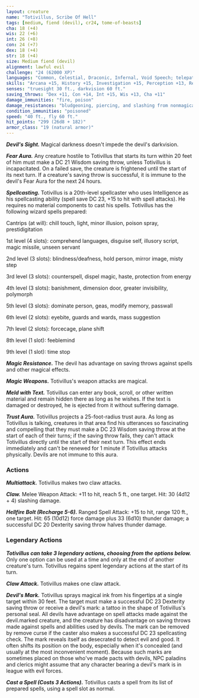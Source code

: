 ```yaml
---
layout: creature
name: "Totivillus, Scribe Of Hell"
tags: [medium, fiend (devil), cr24, tome-of-beasts]
cha: 18 (+4)
wis: 22 (+6)
int: 26 (+8)
con: 24 (+7)
dex: 18 (+4)
str: 18 (+4)
size: Medium fiend (devil)
alignment: lawful evil
challenge: "24 (62000 XP)"
languages: "Common, Celestial, Draconic, Infernal, Void Speech; telepathy 120 ft."
skills: "Arcana +15, History +15, Investigation +15, Perception +13, Religion +15"
senses: "truesight 30 ft., darkvision 60 ft."
saving_throws: "Dex +11, Con +14, Int +15, Wis +13, Cha +11"
damage_immunities: "fire, poison"
damage_resistances: "bludgeoning, piercing, and slashing from nonmagical weapons"
condition_immunities: "poisoned"
speed: "40 ft., fly 60 ft."
hit_points: "299 (26d8 + 182)"
armor_class: "19 (natural armor)"
---
```


***Devil's Sight.*** Magical darkness doesn't impede the devil's darkvision.

***Fear Aura.*** Any creature hostile to Totivillus that starts its turn within 20 feet of him must make a DC 21 Wisdom saving throw, unless Totivillus is incapacitated. On a failed save, the creature is frightened until the start of its next turn. If a creature's saving throw is successful, it is immune to the devil's Fear Aura for the next 24 hours.

***Spellcasting.*** Totivillus is a 20th-level spellcaster who uses Intelligence as his spellcasting ability (spell save DC 23, +15 to hit with spell attacks). He requires no material components to cast his spells. Totivillus has the following wizard spells prepared:

Cantrips (at will): chill touch, light, minor illusion, poison spray, prestidigitation

1st level (4 slots): comprehend languages, disguise self, illusory script, magic missile, unseen servant

2nd level (3 slots): blindness/deafness, hold person, mirror image, misty step

3rd level (3 slots): counterspell, dispel magic, haste, protection from energy

4th level (3 slots): banishment, dimension door, greater invisibility, polymorph

5th level (3 slots): dominate person, geas, modify memory, passwall

6th level (2 slots): eyebite, guards and wards, mass suggestion

7th level (2 slots): forcecage, plane shift

8th level (1 slot): feeblemind

9th level (1 slot): time stop

***Magic Resistance.*** The devil has advantage on saving throws against spells and other magical effects.

***Magic Weapons.*** Totivillus's weapon attacks are magical.

***Meld with Text.*** Totivillus can enter any book, scroll, or other written material and remain hidden there as long as he wishes. If the text is damaged or destroyed, he is ejected from it without suffering damage.

***Trust Aura.*** Totivillus projects a 25-foot-radius trust aura. As long as Totivillus is talking, creatures in that area find his utterances so fascinating and compelling that they must make a DC 23 Wisdom saving throw at the start of each of their turns; if the saving throw fails, they can't attack Totivillus directly until the start of their next turn. This effect ends immediately and can't be renewed for 1 minute if Totivillus attacks physically. Devils are not immune to this aura.

### Actions

***Multiattack.*** Totivillus makes two claw attacks.

***Claw.*** Melee Weapon Attack: +11 to hit, reach 5 ft., one target. Hit: 30 (4d12 + 4) slashing damage.

***Hellfire Bolt (Recharge 5-6).*** Ranged Spell Attack: +15 to hit, range 120 ft., one target. Hit: 65 (10d12) force damage plus 33 (6d10) thunder damage; a successful DC 20 Dexterity saving throw halves thunder damage.

### Legendary Actions

***Totivillus can take 3 legendary actions, choosing from the options below.*** Only one option can be used at a time and only at the end of another creature's turn. Totivillus regains spent legendary actions at the start of its turn.

***Claw Attack.*** Totivillus makes one claw attack.

***Devil's Mark.*** Totivillus sprays magical ink from his fingertips at a single target within 30 feet. The target must make a successful DC 23 Dexterity saving throw or receive a devil's mark: a tattoo in the shape of Totivillus's personal seal. All devils have advantage on spell attacks made against the devil.marked creature, and the creature has disadvantage on saving throws made against spells and abilities used by devils. The mark can be removed by remove curse if the caster also makes a successful DC 23 spellcasting check. The mark reveals itself as desecrated to detect evil and good. It often shifts its position on the body, especially when it's concealed (and usually at the most inconvenient moment). Because such marks are sometimes placed on those who've made pacts with devils, NPC paladins and clerics might assume that any character bearing a devil's mark is in league with evil forces.

***Cast a Spell (Costs 3 Actions).*** Totivillus casts a spell from its list of prepared spells, using a spell slot as normal.

